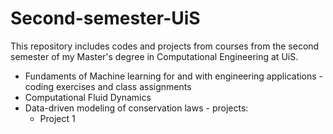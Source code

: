 # Second-semester-UiS  

This repository includes codes and projects from courses from the second semester of my Master's degree in Computational Engineering at UiS.
- Fundaments of Machine learning for and with engineering applications - coding exercises and class assignments
- Computational Fluid Dynamics
- Data-driven modeling of conservation laws - projects:
  	* Project 1
